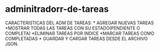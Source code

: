 # adminitradorr-de-tareas
CARACTERISTICAS DEL ADM DE TAREAS: * AGREGAR NUEVAS TAREAS *MOSTRAR TODAS LAS TAREAS CON SU ESTADO(PENDIENTE O COMPLETA) *ELIMINAR TAREAS POR INDICE *MARCAR TAREAS COMO COMPLETADAS * GUARDAR Y CARGAR TAREAS DESDE EL ARCHIVO JSON.
